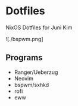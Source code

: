 # Dotfiles

NixOS Dotfiles for Juni Kim

![./bspwm.png]

## Programs

- Ranger/Ueberzug
- Neovim
- bspwm/sxhkd
- rofi
- eww
